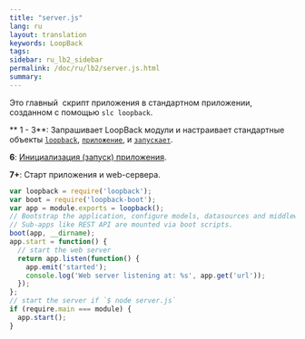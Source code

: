 ```yaml
---
title: "server.js"
lang: ru
layout: translation
keywords: LoopBack
tags:
sidebar: ru_lb2_sidebar
permalink: /doc/ru/lb2/server.js.html
summary:
---
```


Это главный  скрипт приложения в стандартном приложении, созданном с помощью `slc loopback`.

**
1 - 3**: Запрашивает LoopBack модули и настраивает стандартные объекты [`loopback`](http://apidocs.strongloop.com/loopback/#loopback), [`приложение`](http://apidocs.strongloop.com/loopback/#var-app-loopback), и [`запускает`](http://apidocs.strongloop.com/loopback-boot/#boot).

**6**: [Инициализация (запуск) приложения](Defining-boot-scripts.html).

**7+**: Старт приложения и web-сервера.

```js
var loopback = require('loopback');
var boot = require('loopback-boot');
var app = module.exports = loopback();
// Bootstrap the application, configure models, datasources and middleware.
// Sub-apps like REST API are mounted via boot scripts.
boot(app, __dirname);
app.start = function() {
  // start the web server
  return app.listen(function() {
    app.emit('started');
    console.log('Web server listening at: %s', app.get('url'));
  });
};
// start the server if `$ node server.js`
if (require.main === module) {
  app.start();
}
```